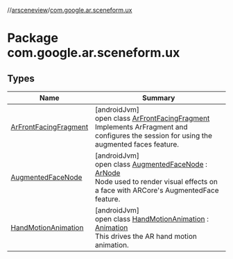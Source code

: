 //[arsceneview](../../index.md)/[com.google.ar.sceneform.ux](index.md)

# Package com.google.ar.sceneform.ux

## Types

| Name | Summary |
|---|---|
| [ArFrontFacingFragment](-ar-front-facing-fragment/index.md) | [androidJvm]<br>open class [ArFrontFacingFragment](-ar-front-facing-fragment/index.md)<br>Implements ArFragment and configures the session for using the augmented faces feature. |
| [AugmentedFaceNode](-augmented-face-node/index.md) | [androidJvm]<br>open class [AugmentedFaceNode](-augmented-face-node/index.md) : [ArNode](../io.github.sceneview.ar.node/-ar-node/index.md)<br>Node used to render visual effects on a face with ARCore's AugmentedFace feature. |
| [HandMotionAnimation](-hand-motion-animation/index.md) | [androidJvm]<br>open class [HandMotionAnimation](-hand-motion-animation/index.md) : [Animation](https://developer.android.com/reference/kotlin/android/view/animation/Animation.html)<br>This drives the AR hand motion animation. |
